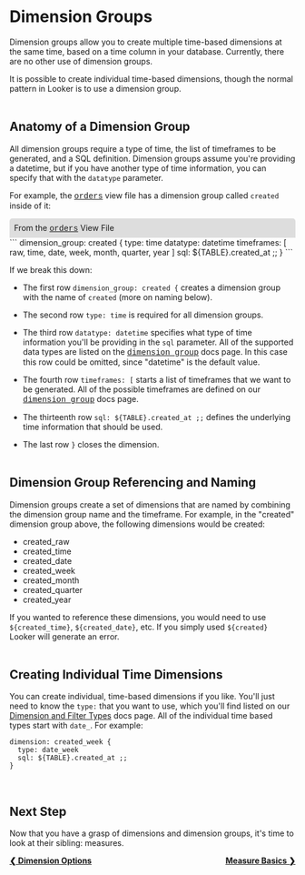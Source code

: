 # Dimension Groups

Dimension groups allow you to create multiple time-based dimensions at the same time, based on a time column in your database. Currently, there are no other use of dimension groups.

It is possible to create individual time-based dimensions, though the normal pattern in Looker is to use a dimension group.<br /><br />



## Anatomy of a Dimension Group

All dimension groups require a type of time, the list of timeframes to be generated, and a SQL definition.  Dimension groups assume you're providing a datetime, but if you have another type of time information, you can specify that with the `datatype` parameter.

For example, the <a href="https://learn2.looker.com/projects/e-commerce/files/orders.view.lkml" style="font-family:Monaco,Menlo,Consolas,Courier New,monospace;">orders</a> view file has a dimension group called `created` inside of it:

<div style="border-radius:5px 5px 0 0;padding:8px;background-color:rgb(221,221,221);">
 From the <a href="https://learn2.looker.com/projects/e-commerce/files/orders.view.lkml" style="font-family:Monaco,Menlo,Consolas,Courier New,monospace;">orders</a> View File</a>
</div>
```
dimension_group: created {
  type: time
  datatype: datetime
  timeframes: [
    raw,
    time,
    date,
    week,
    month,
    quarter,
    year
  ]
  sql: ${TABLE}.created_at ;;
}
```

If we break this down:

+ The first row `dimension_group: created {` creates a dimension group with the name of `created` (more on naming below).

+ The second row `type: time` is required for all dimension groups.

+ The third row `datatype: datetime` specifies what type of time information you'll be providing in the `sql` parameter. All of the supported data types are listed on the <a href="https://looker.com/docs/reference/field-params/dimension_group" style="font-family:Monaco,Menlo,Consolas,Courier New,monospace;">dimension_group</a> docs page. In this case this row could be omitted, since "datetime" is the default value.

+ The fourth row `timeframes: [` starts a list of timeframes that we want to be generated. All of the possible timeframes are defined on our <a href="https://looker.com/docs/reference/field-params/dimension_group" style="font-family:Monaco,Menlo,Consolas,Courier New,monospace;">dimension_group</a> docs page.

+ The thirteenth row `sql: ${TABLE}.created_at ;;` defines the underlying time information that should be used.

+ The last row `}` closes the dimension.<br /><br />



## Dimension Group Referencing and Naming

Dimension groups create a set of dimensions that are named by combining the dimension group name and the timeframe. For example, in the "created" dimension group above, the following dimensions would be created:

+ created_raw
+ created_time
+ created_date
+ created_week
+ created_month
+ created_quarter
+ created_year

If you wanted to reference these dimensions, you would need to use `${created_time}`, `${created_date}`, etc. If you simply used `${created}` Looker will generate an error.<br /><br />



## Creating Individual Time Dimensions

You can create individual, time-based dimensions if you like. You'll just need to know the `type:` that you want to use, which you'll find listed on our [Dimension and Filter Types](https://looker.com/docs/reference/field-reference/dimension-type-reference#individual_time_and_date_types) docs page. All of the individual time based types start with `date_`. For example:

```
dimension: created_week {
  type: date_week
  sql: ${TABLE}.created_at ;;
}
```

<br />


## Next Step

Now that you have a grasp of dimensions and dimension groups, it's time to look at their sibling: measures.

<div style="float:left;font-weight:bold;">
  <a href="https://learn2.looker.com/projects/e-commerce/files/6_dimension_options.md">&#10094; Dimension Options</a>
</div>

<div style="float:right;font-weight:bold;">
  <a href="https://learn2.looker.com/projects/e-commerce/files/8_measure_basics.md">Measure Basics &#10095;</a>
</div>
